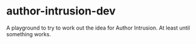 author-intrusion-dev
====================

A playground to try to work out the idea for Author Intrusion. At least until something works.
